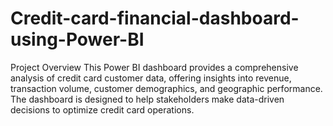 # Credit-card-financial-dashboard-using-Power-BI
Project Overview This Power BI dashboard provides a comprehensive analysis of credit card customer data, offering insights into revenue, transaction volume, customer demographics, and geographic performance. The dashboard is designed to help stakeholders make data-driven decisions to optimize credit card operations.
